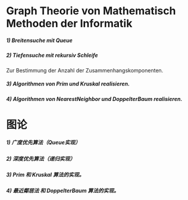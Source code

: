 # Graph Theorie von Mathematisch Methoden der Informatik


##### 1) Breitensuche mit Queue 
##### 2) Tiefensuche mit rekursiv Schleife 
Zur Bestimmung der Anzahl der Zusammenhangskomponenten. 
##### 3) Algorithmen von Prim und Kruskal realisieren.
##### 4) Algorithmen von NearestNeighbor und DoppelterBaum realisieren.


# 图论 
##### 1) 广度优先算法（Queue实现）
##### 2) 深度优先算法（递归实现）
##### 3) Prim 和 Kruskal 算法的实现。
##### 4) 最近鄰居法 和 DoppelterBaum 算法的实现。
